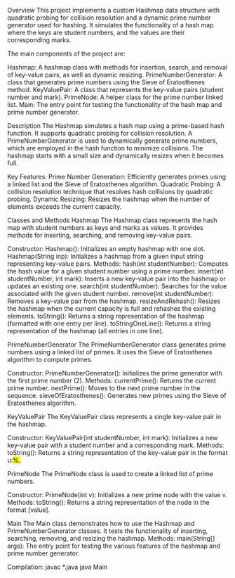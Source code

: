 Overview
This project implements a custom Hashmap data structure with quadratic probing for collision resolution and a dynamic prime number generator used for hashing. It simulates the functionality of a hash map where the keys are student numbers, and the values are their corresponding marks.

The main components of the project are:

  Hashmap: A hashmap class with methods for insertion, search, and removal of key-value pairs, as well as dynamic resizing.
  PrimeNumberGenerator: A class that generates prime numbers using the Sieve of Eratosthenes method.
  KeyValuePair: A class that represents the key-value pairs (student number and mark).
  PrimeNode: A helper class for the prime number linked list.
  Main: The entry point for testing the functionality of the hash map and prime number generator.

Description
The Hashmap simulates a hash map using a prime-based hash function. It supports quadratic probing for collision resolution. A PrimeNumberGenerator is used to dynamically generate prime numbers, which are employed in the hash function to minimize collisions. The hashmap starts with a small size and dynamically resizes when it becomes full.

Key Features:
Prime Number Generation: Efficiently generates primes using a linked list and the Sieve of Eratosthenes algorithm.
Quadratic Probing: A collision resolution technique that resolves hash collisions by quadratic probing.
Dynamic Resizing: Resizes the hashmap when the number of elements exceeds the current capacity.


Classes and Methods
Hashmap
The Hashmap class represents the hash map with student numbers as keys and marks as values. It provides methods for inserting, searching, and removing key-value pairs.

  Constructor:
  Hashmap(): Initializes an empty hashmap with one slot.
  Hashmap(String inp): Initializes a hashmap from a given input string representing key-value pairs.
  Methods:
  hash(int studentNumber): Computes the hash value for a given student number using a prime number.
  insert(int studentNumber, int mark): Inserts a new key-value pair into the hashmap or updates an existing one.
  search(int studentNumber): Searches for the value associated with the given student number.
  remove(int studentNumber): Removes a key-value pair from the hashmap.
  resizeAndRehash(): Resizes the hashmap when the current capacity is full and rehashes the existing elements.
  toString(): Returns a string representation of the hashmap (formatted with one entry per line).
  toStringOneLine(): Returns a string representation of the hashmap (all entries in one line).
  
PrimeNumberGenerator
The PrimeNumberGenerator class generates prime numbers using a linked list of primes. It uses the Sieve of Eratosthenes algorithm to compute primes.

  Constructor:
  PrimeNumberGenerator(): Initializes the prime generator with the first prime number (2).
  Methods:
  currentPrime(): Returns the current prime number.
  nextPrime(): Moves to the next prime number in the sequence.
  sieveOfEratosthenes(): Generates new primes using the Sieve of Eratosthenes algorithm.
  
KeyValuePair
The KeyValuePair class represents a single key-value pair in the hashmap.

  Constructor:
  KeyValuePair(int studentNumber, int mark): Initializes a new key-value pair with a student number and a corresponding mark.
  Methods:
  toString(): Returns a string representation of the key-value pair in the format u<studentNumber>:<mark>%.
  
PrimeNode
The PrimeNode class is used to create a linked list of prime numbers.

  Constructor:
  PrimeNode(int v): Initializes a new prime node with the value v.
  Methods:
  toString(): Returns a string representation of the node in the format [value].
  
Main
The Main class demonstrates how to use the Hashmap and PrimeNumberGenerator classes. It tests the functionality of inserting, searching, removing, and resizing the hashmap.
Methods:
main(String[] args): The entry point for testing the various features of the hashmap and prime number generator.

Compilation:
javac *.java
java Main
